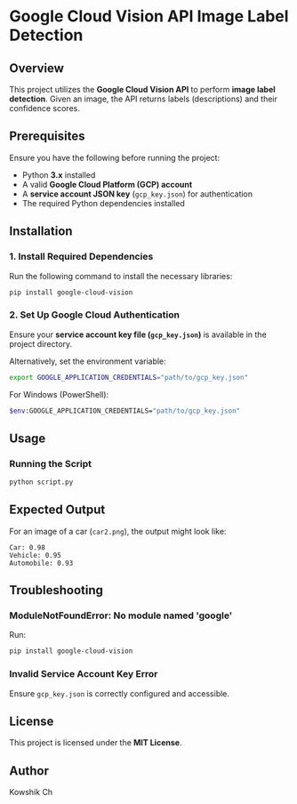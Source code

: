 # Google Cloud Vision API Image Label Detection

## Overview
This project utilizes the **Google Cloud Vision API** to perform **image label detection**. Given an image, the API returns labels (descriptions) and their confidence scores.

## Prerequisites
Ensure you have the following before running the project:
- Python **3.x** installed
- A valid **Google Cloud Platform (GCP) account**
- A **service account JSON key** (`gcp_key.json`) for authentication
- The required Python dependencies installed

## Installation

### 1. Install Required Dependencies
Run the following command to install the necessary libraries:
```sh
pip install google-cloud-vision
```

### 2. Set Up Google Cloud Authentication
Ensure your **service account key file (`gcp_key.json`)** is available in the project directory.

Alternatively, set the environment variable:
```sh
export GOOGLE_APPLICATION_CREDENTIALS="path/to/gcp_key.json"
```
For Windows (PowerShell):
```sh
$env:GOOGLE_APPLICATION_CREDENTIALS="path/to/gcp_key.json"
```

## Usage
### Running the Script
```sh
python script.py
```

## Expected Output
For an image of a car (`car2.png`), the output might look like:
```
Car: 0.98
Vehicle: 0.95
Automobile: 0.93
```

## Troubleshooting
### **ModuleNotFoundError: No module named 'google'**
Run:
```sh
pip install google-cloud-vision
```

### **Invalid Service Account Key Error**
Ensure `gcp_key.json` is correctly configured and accessible.

## License
This project is licensed under the **MIT License**.

## Author
Kowshik Ch




